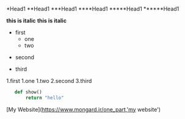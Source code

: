 <!-- Head -->
*Head1
**Head1
***Head1
****Head1
*****Head1
******Head1
<!-- italic -->
**this is italic**
__this is italic__

<!-- U list -->
+ first
    + one
    - two
- second
* third

<!-- O list -->

1.first
    1.one
    1.two
2.second
3.third

<!-- code -->
 ```python
    def show()
        return "hello"
 ```

 <!-- link -->
[My Website](https://www.mongard.ir/one_part,'my website')

